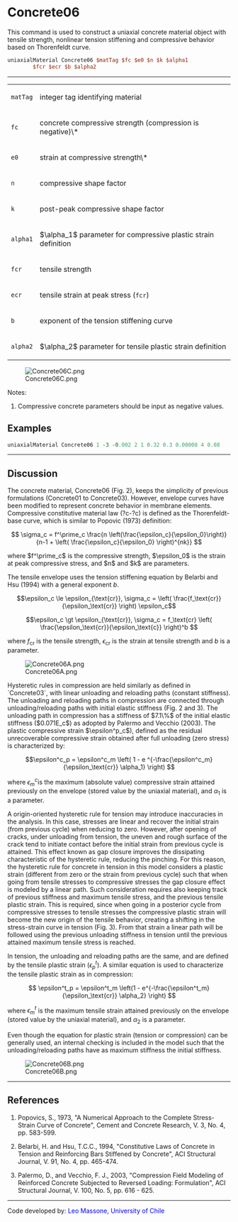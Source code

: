 # Concrete06

<p>This command is used to construct a uniaxial concrete material object
with tensile strength, nonlinear tension stiffening and compressive
behavior based on Thorenfeldt curve.</p>

```tcl
uniaxialMaterial Concrete06 $matTag $fc $e0 $n $k $alpha1
        $fcr $ecr $b $alpha2
```

<hr />
<table>
<tbody>
<tr class="odd">
<td><code class="parameter-table-variable">matTag</code></td>
<td><p>integer tag identifying material</p></td>
</tr>
<tr class="even">
<td><code class="parameter-table-variable">fc</code></td>
<td><p>concrete compressive strength (compression is negative)\*</p></td>
</tr>
<tr class="odd">
<td><code class="parameter-table-variable">e0</code></td>
<td><p>strain at compressive strength\*</p></td>
</tr>
<tr class="even">
<td><code class="parameter-table-variable">n</code></td>
<td><p>compressive shape factor</p></td>
</tr>
<tr class="odd">
<td><code class="parameter-table-variable">k</code></td>
<td><p>post-peak compressive shape factor</p></td>
</tr>
<tr class="even">
<td><p><code class="parameter-table-variable">alpha1</code></p></td>
<td><p>$\alpha_1$ parameter for compressive
plastic strain definition</p></td>
</tr>
<tr class="odd">
<td><code class="parameter-table-variable">fcr</code></td>
<td><p>tensile strength</p></td>
</tr>
<tr class="even">
<td><code class="parameter-table-variable">ecr</code></td>
<td><p>tensile strain at peak stress (<code>fcr</code>)</p></td>
</tr>
<tr class="odd">
<td><code class="parameter-table-variable">b</code></td>
<td><p>exponent of the tension stiffening curve</p></td>
</tr>
<tr class="even">
<td><p><code class="parameter-table-variable">alpha2</code></p></td>
<td><p>$\alpha_2$ parameter for tensile plastic
strain definition</p></td>
</tr>
</tbody>
</table>

<figure>
<img src="/OpenSeesRT/contrib/static/Concrete06C.png" title="Concrete06C.png"
alt="Concrete06C.png" />
<figcaption aria-hidden="true">Concrete06C.png</figcaption>
</figure>

<p>Notes:</p>

<ol>
<li>Compressive concrete parameters should be input as negative
values.</li>
</ol>

## Examples

```tcl
uniaxialMaterial Concrete06 1 -3 -0.002 2 1 0.32 0.3 0.00008 4 0.08
```

<hr />

## Discussion
<p>The concrete material, Concrete06 (Fig. 2), keeps the simplicity of
previous formulations (Concrete01 to Concrete03). However, envelope
curves have been modified to represent concrete behavior in membrane
elements. Compressive constitutive material law (?c-?c) is defined as
the Thorenfeldt-base curve, which is similar to Popovic (1973)
definition:</p>

$$
\sigma_c = f^\prime_c \frac{n \left(\frac{\epsilon_c}{\epsilon_0}\right)}{n-1 + \left(
\frac{\epsilon_c}{\epsilon_0} \right)^{nk}}
$$


<p>where $f^\prime_c$ is the compressive strength,
$\epsilon_0$ is the strain at peak compressive
stress, and $n$ and $k$ are parameters.</p>

The tensile envelope uses the tension stiffening equation by Belarbi
and Hsu (1994) with a general exponent $b$.


$$\epsilon_c \le \epsilon_{\text{cr}}, \sigma_c = \left(
\frac{f_\text{cr}}{\epsilon_\text{cr}} \right) \epsilon_c$$

$$\epsilon_c \gt \epsilon_{\text{cr}}, \sigma_c = f_\text{cr}
\left( \frac{\epsilon_\text{cr}}{\epsilon_\text{c}} \right)^b
$$


where $f_\text{cr}$ is the tensile strength, $\epsilon_\text{cr}$ 
is the strain at tensile strength and $b$ is a parameter.

<figure>
<img src="/OpenSeesRT/contrib/static/Concrete06A.png" title="Concrete06A.png"
alt="Concrete06A.png" />
<figcaption aria-hidden="true">Concrete06A.png</figcaption>
</figure>

<p>Hysteretic rules in compression are held similarly as defined in
`Concrete03`, with linear unloading and reloading paths (constant
stiffness). The unloading and reloading paths in compression are
connected through unloading/reloading paths with initial elastic
stiffness (Fig. 2 and 3). The unloading path in compression has a
stiffness of $7.1\%$ of the initial elastic stiffness ($0.071E_c$) as adopted
by Palermo and Vecchio (2003). The plastic compressive strain
$\epsilon^p_c$), defined as the residual
unrecoverable compressive strain obtained after full unloading (zero
stress) is characterized by:


$$\epsilon^c_p = \epsilon^c_m \left( 1 - e
^{-\frac{\epsilon^c_m}{\epsilon_\text{cr}} \alpha_1} \right)
$$


where $\epsilon_m^c$is the maximum (absolute
value) compressive strain attained previously on the envelope (stored
value by the uniaxial material), and $\alpha_1$
is a parameter.

A origin-oriented hysteretic rule for tension may introduce
inaccuracies in the analysis. In this case, stresses are linear and
recover the initial strain (from previous cycle) when reducing to zero.
However, after opening of cracks, under unloading from tension, the
uneven and rough surface of the crack tend to initiate contact before
the initial strain from previous cycle is attained. This effect known as
gap closure improves the dissipating characteristic of the hysteretic
rule, reducing the pinching. For this reason, the hysteretic rule for
concrete in tension in this model considers a plastic strain (different
from zero or the strain from previous cycle) such that when going from
tensile stresses to compressive stresses the gap closure effect is
modeled by a linear path. Such consideration requires also keeping track
of previous stiffness and maximum tensile stress, and the previous
tensile plastic strain. This is required, since when going in a
posterior cycle from compressive stresses to tensile stresses the
compressive plastic strain will become the new origin of the tensile
behavior, creating a shifting in the stress-strain curve in tension
(Fig. 3). From that strain a linear path will be followed using the
previous unloading stiffness in tension until the previous attained
maximum tensile stress is reached.

In tension, the unloading and reloading paths are the same, and are
defined by the tensile plastic strain
$(\epsilon_p^t)$. A similar equation is used to
characterize the tensile plastic strain as in compression:

$$
\epsilon^t_p = \epsilon^t_m \left(1 - e^{-\frac{\epsilon^t_m}{\epsilon_\text{cr}} \alpha_2} \right)
$$

where $\epsilon_m^t$ is the maximum tensile
strain attained previously on the envelope (stored value by the uniaxial
material), and $\alpha_2$ is a parameter.

<p>Even though the equation for plastic strain (tension or compression)
can be generally used, an internal checking is included in the model
such that the unloading/reloading paths have as maximum stiffness the
initial stiffness.</p>

<figure>
<img src="/OpenSeesRT/contrib/static/Concrete06B.png" title="Concrete06B.png"
alt="Concrete06B.png" />
<figcaption aria-hidden="true">Concrete06B.png</figcaption>
</figure>
<hr />

## References
1. Popovics, S., 1973, "A Numerical Approach to the Complete
   Stress-Strain Curve of Concrete", Cement and Concrete Research, V. 3,
   No. 4, pp. 583-599.</p>
2. Belarbi, H. and Hsu, T.C.C., 1994, "Constitutive Laws of Concrete
   in Tension and Reinforcing Bars Stiffened by Concrete", ACI Structural
   Journal, V. 91, No. 4, pp. 465-474.</p>
3. Palermo, D., and Vecchio, F. J., 2003, "Compression Field Modeling
   of Reinforced Concrete Subjected to Reversed Loading: Formulation", ACI
   Structural Journal, V. 100, No. 5, pp. 616 - 625.</p>

<hr />

<p>Code developed by: <span style="color:blue"> Leo Massone, University of Chile </span></p>

